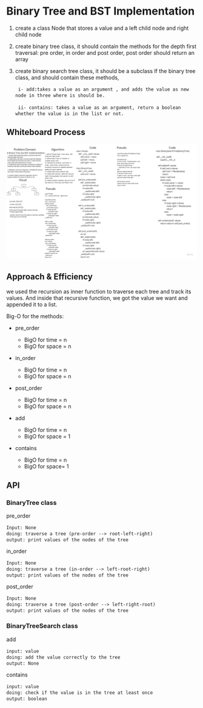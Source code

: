 # Binary Tree and BST Implementation 

1. create a class Node that stores a value and a left child node and right child node
2. create binary tree class, it should contain the methods for the depth first traversal: pre order, in order and post order, post order should return an array
3. create binary search tree class, it should be a subclass lf the binary tree class, and should contain these methods, 

        i- add:takes a value as an argument , and adds the value as new node in three where is should be.

        ii- contains: takes a value as an argument, return a boolean whether the value is in the list or not. 


## Whiteboard Process
![whiteboard](../data_structures_and_algorithms/assessts/Tree.jpg)



## Approach & Efficiency

we used the recursion as inner function to traverse each tree and track its values. And inside that recursive function, we got the value we want and appended it to a list.

Big-O for the methods:

- pre_order 
    - BigO for time = n 
    - BigO for space = n  

- in_order
    - BigO for time = n 
    - BigO for space = n   

- post_order
    - BigO for time = n 
    - BigO for space = n 
    
- add
    - BigO for time = n  
    - BigO for space = 1 

- contains
    - BigO for time = n 
    - BigO for space= 1



## API

### BinaryTree class

pre_order

    Input: None
    doing: traverse a tree (pre-order --> root-left-right)
    output: print values of the nodes of the tree

in_order

    Input: None
    doing: traverse a tree (in-order --> left-root-right)
    output: print values of the nodes of the tree


post_order

    Input: None
    doing: traverse a tree (post-order --> left-right-root)
    output: print values of the nodes of the tree

### BinaryTreeSearch class

add

    input: value
    doing: add the value correctly to the tree
    output: None

contains
   
    input: value
    doing: check if the value is in the tree at least once
    output: boolean 

